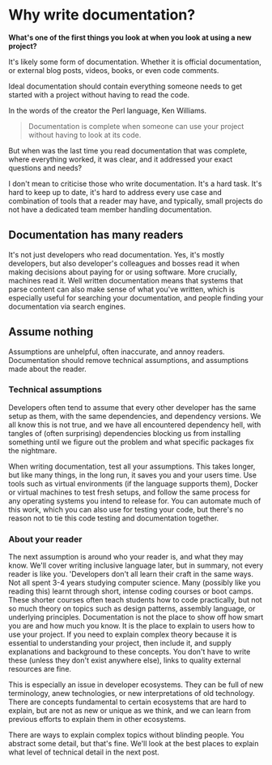 # Why write documentation?

**What's one of the first things you look at when you look at using a new project?**

It's likely some form of documentation. Whether it is official documentation, or external blog posts, videos, books, or even code comments.

Ideal documentation should contain everything someone needs to get started with a project without having to read the code.

In the words of the creator the Perl language, Ken Williams.

> Documentation is complete when someone can use your project without having to look at its code.

But when was the last time you read documentation that was complete, where everything worked, it was clear, and it addressed your exact questions and needs?

I don't mean to criticise those who write documentation. It's a hard task. It's hard to keep up to date, it's hard to address every use case and combination of tools that a reader may have, and typically, small projects do not have a dedicated team member handling documentation.

## Documentation has many readers

It's not just developers who read documentation. Yes, it's mostly developers, but also developer's colleagues and bosses read it when making decisions about paying for or using software. More crucially, machines read it. Well written documentation means that systems that parse content can also make sense of what you've written, which is especially useful for searching your documentation, and people finding your documentation via search engines.

## Assume nothing

Assumptions are unhelpful, often inaccurate, and annoy readers. Documentation should remove technical assumptions, and assumptions made about the reader.

### Technical assumptions

Developers often tend to assume that every other developer has the same setup as them, with the same dependencies, and dependency versions. We all know this is not true, and we have all encountered dependency hell, with tangles of (often surprising) dependencies blocking us from installing something until we figure out the problem and what specific packages fix the nightmare.

When writing documentation, test all your assumptions. This takes longer, but like many things, in the long run, it saves you and your users time. Use tools such as virtual environments (if the language supports them), Docker or virtual machines to test fresh setups, and follow the same process for any operating systems you intend to release for. You can automate much of this work, which you can also use for testing your code, but there's no reason not to tie this code testing and documentation together.

### About your reader

The next assumption is around who your reader is, and what they may know. We'll cover writing inclusive language later, but in summary, not every reader is like you. 'Developers don't all learn their craft in the same ways. Not all spent 3-4 years studying computer science. Many (possibly like you reading this) learnt through short, intense coding courses or boot camps. These shorter courses often teach students how to code practically, but not so much theory on topics such as design patterns, assembly language, or underlying principles. Documentation is not the place to show off how smart you are and how much you know. It is the place to explain to users how to use your project. If you need to explain complex theory because it is essential to understanding your project, then include it, and supply explanations and background to these concepts. You don't have to write these (unless they don't exist anywhere else), links to quality external resources are fine.

This is especially an issue in developer ecosystems. They can be full of new terminology, anew technologies, or new interpretations of old technology. There are concepts fundamental to certain ecosystems that are hard to explain, but are not as new or unique as we think, and we can learn from previous efforts to explain them in other ecosystems.

There are ways to explain complex topics without blinding people. You abstract some detail, but that's fine. We'll look at the best places to explain what level of technical detail in the next post.

